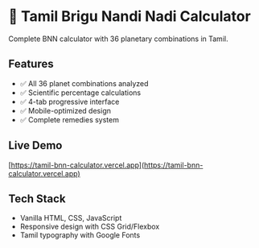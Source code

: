 # 🌟 Tamil Brigu Nandi Nadi Calculator

Complete BNN calculator with 36 planetary combinations in Tamil.

## Features
- ✅ All 36 planet combinations analyzed
- ✅ Scientific percentage calculations  
- ✅ 4-tab progressive interface
- ✅ Mobile-optimized design
- ✅ Complete remedies system

## Live Demo
[https://tamil-bnn-calculator.vercel.app](https://tamil-bnn-calculator.vercel.app)

## Tech Stack
- Vanilla HTML, CSS, JavaScript
- Responsive design with CSS Grid/Flexbox
- Tamil typography with Google Fonts